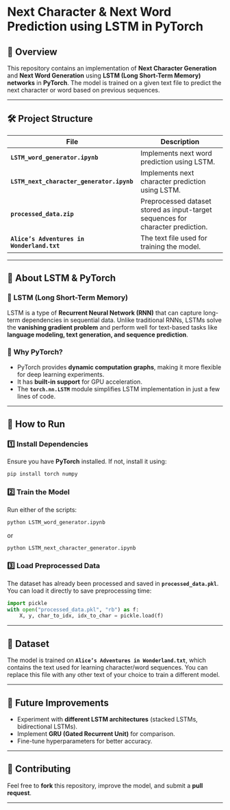 

# Next Character & Next Word Prediction using LSTM in PyTorch

## 🚀 **Overview**  
This repository contains an implementation of **Next Character Generation** and **Next Word Generation** using **LSTM (Long Short-Term Memory) networks** in **PyTorch**. The model is trained on a given text file to predict the next character or word based on previous sequences.  

---

## 🛠 **Project Structure**  
| File | Description |  
|------|------------|  
| **`LSTM_word_generator.ipynb`** | Implements next word prediction using LSTM. |  
| **`LSTM_next_character_generator.ipynb`** | Implements next character prediction using LSTM. |  
| **`processed_data.zip`** | Preprocessed dataset stored as input-target sequences for character prediction. |  
| **`Alice’s Adventures in Wonderland.txt`** | The text file used for training the model. |  

---

## 🧠 **About LSTM & PyTorch**  
### 🔹 **LSTM (Long Short-Term Memory)**  
LSTM is a type of **Recurrent Neural Network (RNN)** that can capture long-term dependencies in sequential data. Unlike traditional RNNs, LSTMs solve the **vanishing gradient problem** and perform well for text-based tasks like **language modeling, text generation, and sequence prediction**.  

### 🔹 **Why PyTorch?**  
- PyTorch provides **dynamic computation graphs**, making it more flexible for deep learning experiments.  
- It has **built-in support** for GPU acceleration.  
- The **`torch.nn.LSTM`** module simplifies LSTM implementation in just a few lines of code.  

---

## 📌 **How to Run**  
### **1️⃣ Install Dependencies**  
Ensure you have **PyTorch** installed. If not, install it using:  
```bash
pip install torch numpy
```

### **2️⃣ Train the Model**  
Run either of the scripts:  
```bash
python LSTM_word_generator.ipynb
```
or  
```bash
python LSTM_next_character_generator.ipynb
```

### **3️⃣ Load Preprocessed Data**  
The dataset has already been processed and saved in **`processed_data.pkl`**. You can load it directly to save preprocessing time:  
```python
import pickle
with open("processed_data.pkl", "rb") as f:
    X, y, char_to_idx, idx_to_char = pickle.load(f)
```

---

## 📄 **Dataset**  
The model is trained on **`Alice’s Adventures in Wonderland.txt`**, which contains the text used for learning character/word sequences. You can replace this file with any other text of your choice to train a different model.

---

## 🎯 **Future Improvements**  
- Experiment with **different LSTM architectures** (stacked LSTMs, bidirectional LSTMs).  
- Implement **GRU (Gated Recurrent Unit)** for comparison.  
- Fine-tune hyperparameters for better accuracy.  

---

## 🤝 **Contributing**  
Feel free to **fork** this repository, improve the model, and submit a **pull request**.  

---

